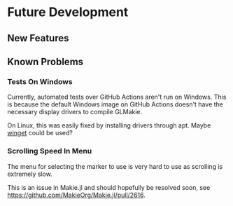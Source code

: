 # Future Development
## New Features

## Known Problems

### Tests On Windows

Currently, automated tests over GitHub Actions aren't run on Windows.
This is because the default Windows image on GitHub Actions doesn't have the
necessary display drivers to compile GLMakie.

On Linux, this was easily fixed by installing drivers through apt.
Maybe [winget](https://de.wikipedia.org/wiki/Windows_Package_Manager) could be
used?

### Scrolling Speed In Menu

The menu for selecting the marker to use is very hard to use as scrolling is
extremely slow.

This is an issue in Makie.jl and should hopefully be resolved soon, see
https://github.com/MakieOrg/Makie.jl/pull/2616.
